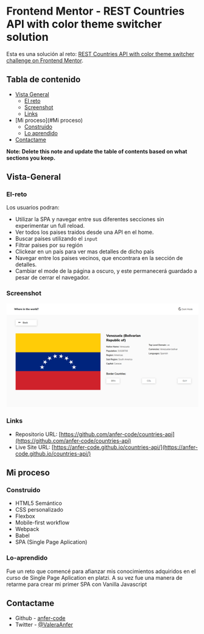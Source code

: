 # Frontend Mentor - REST Countries API with color theme switcher solution

Esta es una solución al reto: [REST Countries API with color theme switcher challenge on Frontend Mentor](https://www.frontendmentor.io/challenges/rest-countries-api-with-color-theme-switcher-5cacc469fec04111f7b848ca). 

## Tabla de contenido

- [Vista General](#Vista-General)
  - [El reto](#El-reto)
  - [Screenshot](#screenshot)
  - [Links](#links)
- [Mi proceso](#Mi proceso)
  - [Construido](#Construido)
  - [Lo aprendido](#Lo-aprendido)
- [Contactame](#Contactame)

**Note: Delete this note and update the table of contents based on what sections you keep.**

## Vista-General

### El-reto

Los usuarios podran:

- Utilizar la SPA y navegar entre sus diferentes secciones sin experimentar un full reload.
- Ver todos los paises traidos desde una API en el home.
- Buscar paises utilizando el `input`
- Filtrar paises por su región
- Clickear en un país para ver mas detalles de dicho país
- Navegar entre los paises vecinos, que encontrara en la sección de detalles.
- Cambiar el mode de la página a oscuro, y este permanecerá guardado a pesar de cerrar el navegador.

### Screenshot

![](./src/assets/Screenshot.png)

### Links

- Repositorio URL: [https://github.com/anfer-code/countries-api](https://github.com/anfer-code/countries-api)
- Live Site URL: [https://anfer-code.github.io/countries-api/](https://anfer-code.github.io/countries-api/)

## Mi proceso

### Construido

- HTML5 Semántico
- CSS personalizado
- Flexbox
- Mobile-first workflow
- Webpack 
- Babel
- SPA (Single Page Aplication)

### Lo-aprendido

Fue un reto que comencé para afianzar mis conocimientos adquiridos en el curso de Single Page Aplication en platzi. A su vez fue una manera de retarme para crear mi primer SPA con Vanilla Javascript

## Contactame

- Github - [anfer-code](https://github.com/anfer-code)
- Twitter - [@ValeraAnfer](https://twitter.com/ValeraAnfer)
